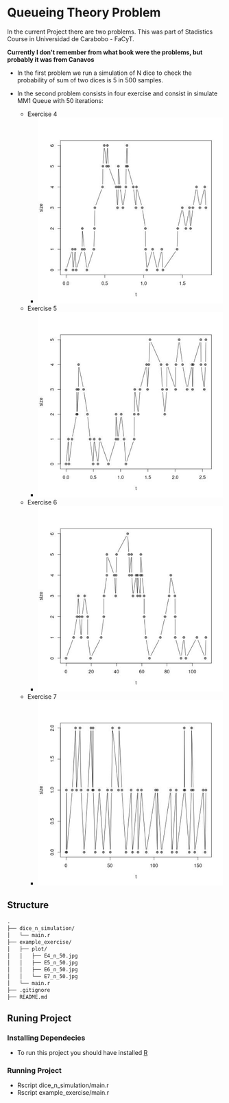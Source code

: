 # Queueing Theory Problem

In the current Project there are two problems. This was part of Stadistics Course in Universidad de Carabobo - FaCyT.

**Currently I don't remember from what book were the problems, but probably it was from Canavos**

* In the first problem we run a simulation of N dice to check the probability of  sum of two dices is 5 in 500 samples.

* In the second problem consists in four exercise and consist in simulate MM1 Queue with 50 iterations:

	* Exercise 4
		* ![](/example_exercise/plot/E4_n_50.jpg)
	* Exercise 5
		* ![](/example_exercise/plot/E5_n_50.jpg)
	* Exercise 6
		* ![](/example_exercise/plot/E6_n_50.jpg)
	* Exercise 7
		* ![](/example_exercise/plot/E7_n_50.jpg)

## Structure

```
.
├── dice_n_simulation/
│   └── main.r
├── example_exercise/
│   ├── plot/
│   │   ├── E4_n_50.jpg
│   │   ├── E5_n_50.jpg
│   │   ├── E6_n_50.jpg
│   │   └── E7_n_50.jpg
│   └── main.r
├── .gitignore
├── README.md

```

## Runing Project

### Installing Dependecies

* To run this project you should have installed [R](https://cran.r-project.org/mirrors.html)

### Running Project

* Rscript dice_n_simulation/main.r
* Rscript example_exercise/main.r